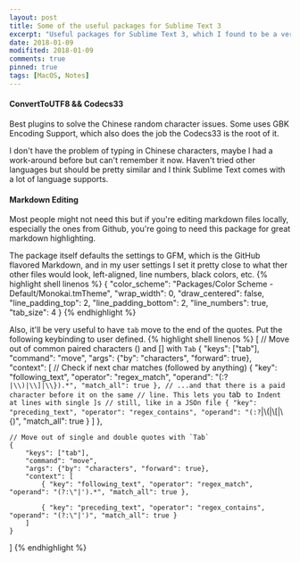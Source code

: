```yaml
---
layout: post
title: Some of the useful packages for Sublime Text 3
excerpt: "Useful packages for Sublime Text 3, which I found to be a very handy coding text editor not only for programmers but also for everyday users to have a enjoyful typing experience. Well, of course some of the credits goes to the mechanical keyboard I'm using L0L."
date: 2018-01-09
modifited: 2018-01-09
comments: true
pinned: true
tags: [MacOS, Notes]
---
```

#### ConvertToUTF8 && Codecs33
Best plugins to solve the Chinese random character issues. Some uses GBK Encoding Support, which also does the job the Codecs33 is the root of it.

I don't have the problem of typing in Chinese characters, maybe I had a work-around before but can't remember it now. Haven't tried other languages but should be pretty similar and I think Sublime Text comes with a lot of language supports. 

#### Markdown Editing
Most people might not need this but if you're editing markdown files locally, especially the ones from Github, you're going to need this package for great markdown highlighting. 

The package itself defaults the settings to GFM, which is the GitHub flavored Markdown, and in my user settings I set it pretty close to what ther other files would look, left-aligned, line numbers, black colors, etc. 
{% highlight shell linenos %}
{
    "color_scheme": "Packages/Color Scheme - Default/Monokai.tmTheme",
    "wrap_width": 0,
    "draw_centered": false,
    "line_padding_top": 2,
    "line_padding_bottom": 2,
    "line_numbers": true,
    "tab_size": 4
}
{% endhighlight %}

Also, it'll be very useful to have ```tab``` move to the end of the quotes. Put the following keybinding to user defined. 
{% highlight shell linenos %}
[
    // Move out of common paired characters () and [] with `Tab`
    {
        "keys": ["tab"],
        "command": "move",
        "args": {"by": "characters", "forward": true},
        "context": [
            // Check if next char matches (followed by anything)
            { "key": "following_text", "operator": "regex_match", "operand": "(:?`|\\)|\\]|\\}).*", "match_all": true },
            // ...and that there is a paid character before it on the same
            // line. This lets you `tab` to Indent at lines with single ]s
            // still, like in a JSOn file
            { "key": "preceding_text", "operator": "regex_contains", "operand": "(:?`|\\(|\\[|\\{)", "match_all": true }
        ]
    },

    // Move out of single and double quotes with `Tab`
    {
        "keys": ["tab"],
        "command": "move",
        "args": {"by": "characters", "forward": true},
        "context": [
            { "key": "following_text", "operator": "regex_match", "operand": "(?:\"|').*", "match_all": true },

            { "key": "preceding_text", "operator": "regex_contains", "operand": "(?:\"|')", "match_all": true }
        ]
    }
]
{% endhighlight %}